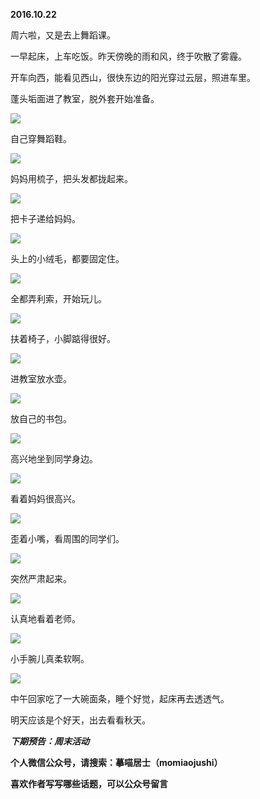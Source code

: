 
          
            
**2016.10.22**

周六啦，又是去上舞蹈课。

一早起床，上车吃饭。昨天傍晚的雨和风，终于吹散了雾霾。

开车向西，能看见西山，很快东边的阳光穿过云层，照进车里。

蓬头垢面进了教室，脱外套开始准备。




![](img/51001-dde8c1b4fde675d0.jpg)




自己穿舞蹈鞋。




![](img/51001-1b77bf4dc3b9d6d9.jpg)




妈妈用梳子，把头发都拢起来。




![](img/51001-967a3e8af8a60318.jpg)




把卡子递给妈妈。




![](img/51001-cc369c5fe21abb27.jpg)




头上的小绒毛，都要固定住。




![](img/51001-bfa876a0629ca64e.jpg)




全都弄利索，开始玩儿。




![](img/51001-6c0f5b9061645a4f.jpg)




扶着椅子，小脚踮得很好。




![](img/51001-88c509329eed937c.jpg)




进教室放水壶。




![](img/51001-07df84ee3af843ad.jpg)




放自己的书包。




![](img/51001-0f7652e66bb5e69e.jpg)




高兴地坐到同学身边。




![](img/51001-f8a27d0dccd6d453.jpg)




看着妈妈很高兴。




![](img/51001-665d318f4bfe0bd4.jpg)




歪着小嘴，看周围的同学们。




![](img/51001-6010edfac16e929a.jpg)




突然严肃起来。




![](img/51001-b51988b0dd086524.jpg)




认真地看着老师。




![](img/51001-fce04748ceb7ec6d.jpg)




小手腕儿真柔软啊。




![](img/51001-224a64607ecae76d.jpg)




中午回家吃了一大碗面条，睡个好觉，起床再去透透气。

明天应该是个好天，出去看看秋天。


***下期预告：周末活动***


**个人微信公众号，请搜索：摹喵居士（momiaojushi）**

**喜欢作者写写哪些话题，可以公众号留言**

          
        